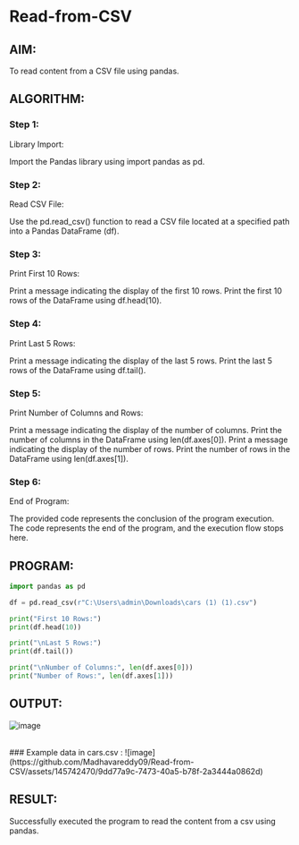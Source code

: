 # Read-from-CSV

## AIM:
To read content from a CSV file using pandas.
## ALGORITHM:
### Step 1:
Library Import:

Import the Pandas library using import pandas as pd.
### Step 2:
Read CSV File:

Use the pd.read_csv() function to read a CSV file located at a specified path into a Pandas DataFrame (df).
### Step 3:
Print First 10 Rows:

Print a message indicating the display of the first 10 rows.
Print the first 10 rows of the DataFrame using df.head(10).
### Step 4:
Print Last 5 Rows:

Print a message indicating the display of the last 5 rows.
Print the last 5 rows of the DataFrame using df.tail().
### Step 5:
Print Number of Columns and Rows:

Print a message indicating the display of the number of columns.
Print the number of columns in the DataFrame using len(df.axes[0]).
Print a message indicating the display of the number of rows.
Print the number of rows in the DataFrame using len(df.axes[1]).
### Step 6:
End of Program:

The provided code represents the conclusion of the program execution.
The code represents the end of the program, and the execution flow stops here.
## PROGRAM:
```python
import pandas as pd

df = pd.read_csv(r"C:\Users\admin\Downloads\cars (1) (1).csv")

print("First 10 Rows:")
print(df.head(10))

print("\nLast 5 Rows:")
print(df.tail())

print("\nNumber of Columns:", len(df.axes[0]))
print("Number of Rows:", len(df.axes[1]))
```
## OUTPUT:
![image](https://github.com/Madhavareddy09/Read-from-CSV/assets/145742470/742c49bc-0925-4511-ba12-68ecce88f5eb)

<br>
### Example data in cars.csv :
![image](https://github.com/Madhavareddy09/Read-from-CSV/assets/145742470/9dd77a9c-7473-40a5-b78f-2a3444a0862d)


## RESULT:
Successfully executed the program to read the content from a csv using pandas.

